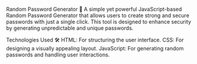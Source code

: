Random Password Generator 🔐
A simple yet powerful JavaScript-based Random Password Generator that allows users to create strong and secure passwords with just a single click. This tool is designed to enhance security by generating unpredictable and unique passwords.

Technologies Used 🛠️
HTML: For structuring the user interface.
CSS: For designing a visually appealing layout.
JavaScript: For generating random passwords and handling user interactions.

